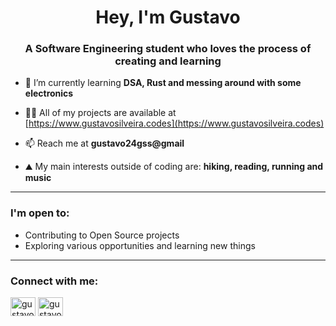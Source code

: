 <h1 align="center">Hey, I'm Gustavo</h1>
<h3 align="center">A Software Engineering student who loves the process of creating and learning</h3>

- 🌱 I’m currently learning **DSA, Rust and messing around with some electronics**

- 👨‍💻 All of my projects are available at [https://www.gustavosilveira.codes](https://www.gustavosilveira.codes)

- 📫 Reach me at **gustavo24gss@gmail**

- ⛰️ My main interests outside of coding are: **hiking, reading, running and music**

---

### I'm open to:
- Contributing to Open Source projects 
- Exploring various opportunities and learning new things
  
---

<h3 align="left">Connect with me:</h3>
<p align="left">
<a href="https://linkedin.com/in/gustavosilveirass" target="blank"><img align="center" src="https://raw.githubusercontent.com/rahuldkjain/github-profile-readme-generator/master/src/images/icons/Social/linked-in-alt.svg" alt="gustavosilveirass" height="30" width="40" /></a>
<a href="https://instagram.com/gustavosilveirass" target="blank"><img align="center" src="https://raw.githubusercontent.com/rahuldkjain/github-profile-readme-generator/master/src/images/icons/Social/instagram.svg" alt="gustavosilveirass" height="30" width="40" /></a>
</p>


